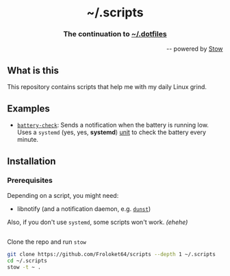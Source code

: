 <h1 align="center">~/.scripts</h1>
<h3 align="center">The continuation to <a href=https://github.com/Froloket64/dotfiles>~/.dotfiles</a></h3>
<p align="right">-- powered by <a href="https://www.gnu.org/software/stow/">Stow</a></p>

## What is this
This repository contains scripts that help me with my daily Linux grind.

## Examples
* [`battery-check`](/.local/bin/scripts/battery-check.sh): Sends a notification when the battery is running low. Uses a `systemd` (yes, yes, **systemd**) [unit](/.config/systemd/user/) to check the battery every minute.

## Installation
### Prerequisites
Depending on a script, you might need:
+ libnotify (and a notification daemon, e.g. [`dunst`](https://github.com/dunst-project/dunst))

Also, if you don't use `systemd`, some scripts won't work. _(ehehe)_

##
Clone the repo and run `stow`
``` bash
git clone https://github.com/Froloket64/scripts --depth 1 ~/.scripts
cd ~/.scripts
stow -t ~ .
```
